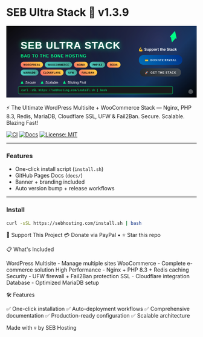 # SEB Ultra Stack 🚀 v1.3.9

![Banner](./assets/banner.png)

⚡ The Ultimate WordPress Multisite + WooCommerce Stack — Nginx, PHP 8.3, Redis, MariaDB, Cloudflare SSL, UFW & Fail2Ban. Secure. Scalable. Blazing Fast! 

[![CI](https://github.com/sebhosting/seb-ultra-stack/actions/workflows/ci.yml/badge.svg)](https://github.com/sebhosting/seb-ultra-stack/actions/workflows/ci.yml)
[![Docs](https://github.com/sebhosting/seb-ultra-stack/actions/workflows/deploy-docs.yml/badge.svg)](https://docs.sebhosting.com)
[![License: MIT](https://img.shields.io/badge/License-MIT-green.svg)](LICENSE)

---
### Features
- One-click install script (`install.sh`)
- GitHub Pages Docs (`docs/`)
- Banner + branding included
- Auto version bump + release workflows

---
### Install
```bash
curl -sSL https://sebhosting.com/install.sh | bash
```
💪 Support This Project
💳 Donate via PayPal • ⭐ Star this repo

📋 What's Included

WordPress Multisite - Manage multiple sites
WooCommerce - Complete e-commerce solution
High Performance - Nginx + PHP 8.3 + Redis caching
Security - UFW firewall + Fail2Ban protection
SSL - Cloudflare integration
Database - Optimized MariaDB setup

🛠️ Features

✅ One-click installation
✅ Auto-deployment workflows
✅ Comprehensive documentation
✅ Production-ready configuration
✅ Scalable architecture

Made with 💀 by SEB Hosting


